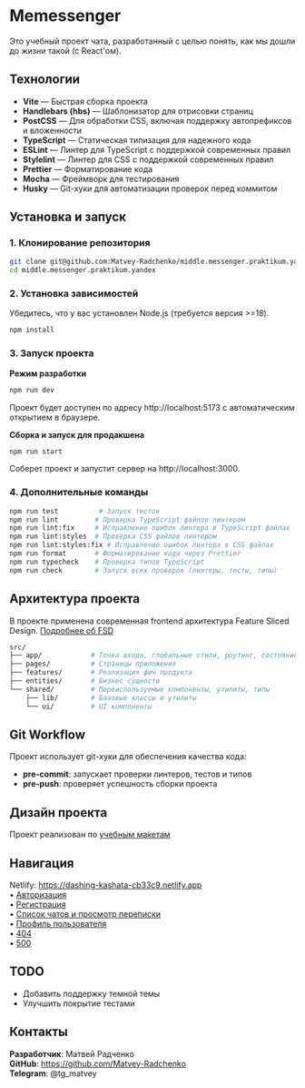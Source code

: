 # Memessenger

Это учебный проект чата, разработанный с целью понять,
как мы дошли до жизни такой (с React'ом).

## Технологии

- **Vite** — Быстрая сборка проекта
- **Handlebars (hbs)** — Шаблонизатор для отрисовки страниц
- **PostCSS** — Для обработки CSS, включая поддержку автопрефиксов и вложенности
- **TypeScript** — Статическая типизация для надежного кода
- **ESLint** — Линтер для TypeScript с поддержкой современных правил
- **Stylelint** — Линтер для CSS с поддержкой современных правил
- **Prettier** — Форматирование кода
- **Mocha** — Фреймворк для тестирования
- **Husky** — Git-хуки для автоматизации проверок перед коммитом

## Установка и запуск

### 1. Клонирование репозитория

```bash
git clone git@github.com:Matvey-Radchenko/middle.messenger.praktikum.yandex.git
cd middle.messenger.praktikum.yandex
```

### 2. Установка зависимостей

Убедитесь, что у вас установлен Node.js (требуется версия >=18).

```bash
npm install
```

### 3. Запуск проекта

**Режим разработки**

```bash
npm run dev
```

Проект будет доступен по адресу http://localhost:5173 с автоматическим открытием в браузере.

**Сборка и запуск для продакшена**

```bash
npm run start
```

Соберет проект и запустит сервер на http://localhost:3000.

### 4. Дополнительные команды

```bash
npm run test          # Запуск тестов
npm run lint         # Проверка TypeScript файлов линтером
npm run lint:fix     # Исправление ошибок линтера в TypeScript файлах
npm run lint:styles  # Проверка CSS файлов линтером
npm run lint:styles:fix # Исправление ошибок линтера в CSS файлах
npm run format       # Форматирование кода через Prettier
npm run typecheck    # Проверка типов TypeScript
npm run check        # Запуск всех проверок (линтеры, тесты, типы)
```

## Архитектура проекта

В проекте применена современная frontend архитектура Feature Sliced Design.
[Подробнее об FSD](https://feature-sliced.design/ru/docs/get-started/overview)

```bash
src/
├── app/            # Точка входа, глобальные стили, роутинг, состояние приложения
├── pages/          # Страницы приложения
├── features/       # Реализация фич продукта
├── entities/       # Бизнес сущности
└── shared/         # Переиспользуемые компоненты, утилиты, типы
    ├── lib/        # Базовые классы и утилиты
    └── ui/         # UI компоненты
```

## Git Workflow

Проект использует git-хуки для обеспечения качества кода:

- **pre-commit**: запускает проверки линтеров, тестов и типов
- **pre-push**: проверяет успешность сборки проекта

## Дизайн проекта

Проект реализован по [учебным макетам](https://www.figma.com/design/jF5fFFzgGOxQeB4CmKWTiE/Chat_external_link?node-id=0-1&node-type=canvas&t=qHweDGTmqQE5gDoN-0)

## Навигация

Netlify: https://dashing-kashata-cb33c9.netlify.app  
• [Авторизация](https://dashing-kashata-cb33c9.netlify.app/login)  
• [Регистрация](https://dashing-kashata-cb33c9.netlify.app/sign-up)  
• [Список чатов и просмотр переписки](https://dashing-kashata-cb33c9.netlify.app/chat)  
• [Профиль пользователя](https://dashing-kashata-cb33c9.netlify.app/settings)  
• [404](https://dashing-kashata-cb33c9.netlify.app/404)  
• [500](https://dashing-kashata-cb33c9.netlify.app/500)

## TODO

- Добавить поддержку темной темы
- Улучшить покрытие тестами

## Контакты

**Разработчик**: Матвей Радченко  
**GitHub**: https://github.com/Matvey-Radchenko  
**Telegram**: @tg_matvey
